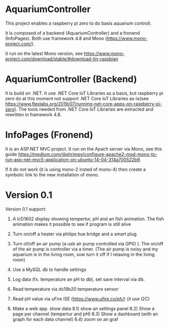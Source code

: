 # AquariumController
This project enables a raspberry pi zero to do basis aquarium controll.

It is composed of a backend (AquariumController) and a fronend (InfoPages). Both use framework 4.8 and Mono (https://www.mono-project.com/).

It run on the latest Mono version, see https://www.mono-project.com/download/stable/#download-lin-raspbian

# AquariumController (Backend)
It is build on .NET. It use .NET Core IoT Libraries as a basis, but raspberry pi zero do at this moment not support .NET Core IoT Libraries as-is(see https://www.flexlabs.org/2019/07/running-net-core-apps-on-raspberry-pi-zero). The tools needed from .NET Core IoT Libraries are extracted and rewritten in framework 4.8.

# InfoPages (Fronend)

It is an ASP.NET MVC project. It run on the Apach server via Mono, see this guide https://medium.com/@shrimpy/configure-apache2-mod-mono-to-run-asp-net-mvc5-application-on-ubuntu-14-04-314a700522b9.

If it do not work (it is using mono-2 insted of mono-4) then create a symbolic link to the new installation of mono. 

# Version 0.1
Version 0.1 support:

1) A lcD1602 display showing tempertur, pH and an fish animation. The fish animation makes it possible to see if program is still alive

2) Turn on/off a heater via philips hue bridge and a smart plug.

3) Turn of/off an air pump (a usb air pump controlled via GPIO ). The on/off of the air pump is controller via a timer. 
(The air pump is noisy and my aquarium is in the living room, sow turn it off if I relaxing in the living room)

4) Use a MySQL db to handle settings

5) Log data (fx. temperature an pH to db), set save interval via db.

6) Read temperature via ds18b20 temperature sensor

7) Read pH value via uFire ISE (https://www.ufire.co/ph/) (it use I2C)

8) Make a web app. show data
8.1) show an settings panel
8.2) Show a page per channel (tempertur and pH)
8.3) Show a dashboard (with an graph for each data channel)
8.4) zoom on an graf


